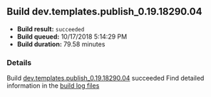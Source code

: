 ## Build dev.templates.publish_0.19.18290.04
- **Build result:** `succeeded`
- **Build queued:** 10/17/2018 5:14:29 PM
- **Build duration:** 79.58 minutes
### Details
Build [dev.templates.publish_0.19.18290.04](https://winappstudio.visualstudio.com/web/build.aspx?pcguid=a4ef43be-68ce-4195-a619-079b4d9834c2&builduri=vstfs%3a%2f%2f%2fBuild%2fBuild%2f26434) succeeded
Find detailed information in the [build log files](https://uwpctdiags.blob.core.windows.net/buildlogs/dev.templates.publish_0.19.18290.04_logs.zip)
